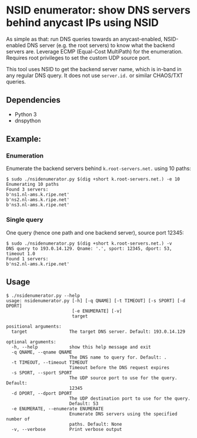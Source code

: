 # NSID enumerator: show DNS servers behind anycast IPs using NSID

As simple as that: run DNS queries towards an anycast-enabled, NSID-enabled DNS server
(e.g. the root servers) to know what the backend servers are. Leverage ECMP
(Equal-Cost MultiPath) for the enumeration.
Requires root privileges to set the custom UDP source port.

This tool uses NSID to get the backend server name, which is in-band in any regular DNS
query. It does not use `server.id.` or similar CHAOS/TXT queries.

## Dependencies

* Python 3
* dnspython

## Example:

### Enumeration

Enumerate the backend servers behind `k.root-servers.net.` using 10 paths:
```
$ sudo ./nsidenumerator.py $(dig +short k.root-servers.net.) -e 10
Enumerating 10 paths
Found 3 servers:
b'ns1.nl-ams.k.ripe.net'
b'ns2.nl-ams.k.ripe.net'
b'ns3.nl-ams.k.ripe.net'
```

### Single query

One query (hence one path and one backend server), source port 12345:

```
$ sudo ./nsidenumerator.py $(dig +short k.root-servers.net.) -v
DNS query to 193.0.14.129. Qname: '.', sport: 12345, dport: 53, timeout 1.0
Found 1 servers:
b'ns2.nl-ams.k.ripe.net'
```

## Usage

```
$ ./nsidenumerator.py --help
usage: nsidenumerator.py [-h] [-q QNAME] [-t TIMEOUT] [-s SPORT] [-d DPORT]
                         [-e ENUMERATE] [-v]
                         target

positional arguments:
  target                The target DNS server. Default: 193.0.14.129

optional arguments:
  -h, --help            show this help message and exit
  -q QNAME, --qname QNAME
                        The DNS name to query for. Default: .
  -t TIMEOUT, --timeout TIMEOUT
                        Timeout before the DNS request expires
  -s SPORT, --sport SPORT
                        The UDP source port to use for the query. Default:
                        12345
  -d DPORT, --dport DPORT
                        The UDP destination port to use for the query.
                        Default: 53
  -e ENUMERATE, --enumerate ENUMERATE
                        Enumerate DNS servers using the specified number of
                        paths. Default: None
  -v, --verbose         Print verbose output
```

